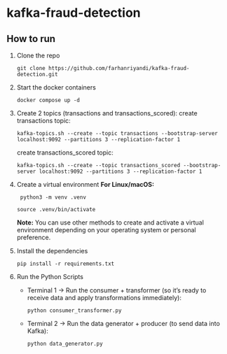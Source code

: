 # kafka-fraud-detection

## How to run
1. Clone the repo
    ```
    git clone https://github.com/farhanriyandi/kafka-fraud-detection.git
    ```   
2. Start the docker containers
    ```
    docker compose up -d
    ```     

3. Create 2 topics (transactions and transactions_scored):
   create transactions topic:
   ```
   kafka-topics.sh --create --topic transactions --bootstrap-server localhost:9092 --partitions 3 --replication-factor 1
   ```

   create transactions_scored topic:
   ```
   kafka-topics.sh --create --topic transactions_scored --bootstrap-server localhost:9092 --partitions 3 --replication-factor 1
   ```

4. Create a virtual environment **For Linux/macOS:**
   ```
    python3 -m venv .venv
   ```
   ```
   source .venv/bin/activate
   ```
   **Note:** You can use other methods to create and activate a virtual environment depending on your operating system or personal preference.

5. Install the dependencies
    ```
    pip install -r requirements.txt
    ```
6. Run the Python Scripts
   * Terminal 1 → Run the consumer + transformer (so it’s ready to receive data and apply transformations immediately):
     ```
     python consumer_transformer.py
     ```
   * Terminal 2 → Run the data generator + producer (to send data into Kafka):
     ```
     python data_generator.py
     ```
